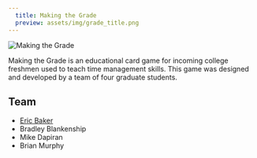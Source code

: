 ```yaml
---
  title: Making the Grade
  preview: assets/img/grade_title.png
---
```


![Making the Grade](../../assets/img/Layout.jpg)

Making the Grade is an educational card game for incoming college freshmen used to teach time management skills. This game was designed and developed by a team of four graduate students.

## Team

-   [Eric Baker](https://eric-baker.net/)
-   Bradley Blankenship
-   Mike Dapiran
-   Brian Murphy
